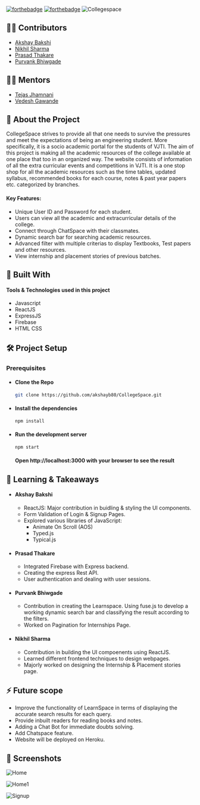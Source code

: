 [![forthebadge](https://forthebadge.com/images/badges/made-with-javascript.svg)](http://forthebadge.com)
[![forthebadge](https://forthebadge.com/images/badges/built-with-love.svg)](http://forthebadge.com)
![Collegespace](https://user-images.githubusercontent.com/64036185/119158540-ee7b5e80-ba73-11eb-97d2-6f657c3207a7.jpg)

## :man_technologist: Contributors

- [Akshay Bakshi](https://github.com/akshayb80)
- [Nikhil Sharma](https://github.com/nikhilgwl)
- [Prasad Thakare](https://github.com/sans2801)
- [Purvank Bhiwgade](https://github.com/purvankbhiwgade)

## :man_teacher: Mentors

- [Tejas Jhamnani](https://github.com/Tejas2909)
- [Vedesh Gawande](https://github.com/vedesh95)

## :page_with_curl: About the Project

CollegeSpace strives to provide all that one needs to survive the pressures and meet the expectations of being an engineering student.
More specifically, it is a socio academic portal for the students of VJTI. The aim of this project is making all the academic resources of the college available at one place that too in an organized way.
The website consists of information of all the extra curricular events and competitions in VJTI.
It is a one stop shop for all the academic resources such as the time tables, updated syllabus, recommended books for each course, notes & past year papers etc. categorized by branches.

#### Key Features:

- Unique User ID and Password for each student.
- Users can view all the academic and extracurricular details of the college.
- Connect through ChatSpace with their classmates.
- Dynamic search bar for searching academic resources.
- Advanced filter with multiple criterias to display Textbooks, Test papers and other resources.
- View internship and placement stories of previous batches.

## :robot: Built With

#### Tools & Technologies used in this project

- Javascript
- ReactJS
- ExpressJS
- Firebase
- HTML CSS

## :hammer_and_wrench: Project Setup

### Prerequisites

- #### Clone the Repo

  ```sh
  git clone https://github.com/akshayb80/CollegeSpace.git
  ```

- #### Install the dependencies

  ```sh
  npm install
  ```

- #### Run the development server

  ```sh
  npm start
  ```

  #### Open http://localhost:3000 with your browser to see the result

## :memo: Learning & Takeaways

- #### Akshay Bakshi
  - ReactJS: Major contribution in buidling & styling the UI components.
  - Form Validation of Login & Signup Pages.
  - Explored various libraries of JavaScript:
    - Animate On Scroll (AOS)
    - Typed.js
    - Typical.js
- #### Prasad Thakare
  - Integrated Firebase with Express backend.
  - Creating the express Rest API.
  - User authentication and dealing with user sessions.
- #### Purvank Bhiwgade
  - Contribution in creating the Learnspace. Using fuse.js to develop a working dynamic search bar and classifying the result according to the filters.
  - Worked on Pagination for Internships Page.
- #### Nikhil Sharma
  - Contribution in building the UI compoenents using ReactJS.
  - Learned different frontend techniques to design webpages.
  - Majorly worked on designing the Internship & Placement stories page.

## :zap: Future scope

- Improve the functionality of LearnSpace in terms of displaying the accurate search results for each query.
- Provide inbuilt readers for reading books and notes.
- Adding a Chat Bot for immediate doubts solving.
- Add Chatspace feature.
- Website will be deployed on Heroku.

## :city_sunset: Screenshots

![Home](https://user-images.githubusercontent.com/64036185/119172110-1de59780-ba83-11eb-9f58-03a2121cf337.png)

![Home1](https://user-images.githubusercontent.com/64036185/119174034-b4b35380-ba85-11eb-9856-4b6fbc49fead.png)

![Signup](https://user-images.githubusercontent.com/64036185/119175549-95b5c100-ba87-11eb-93b9-bc52b9d9c410.png)
